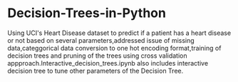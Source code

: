 # Decision-Trees-in-Python

Using UCI's Heart Disease dataset to predict if a patient has a heart disease or not based on several parameters,addressed issue of missing data,categgorical data conversion to one hot encoding format,training of decision trees and pruning of the trees using cross validation appproach.Interactive_decision_trees.ipynb also includes interactive decision tree to tune other parameters of the Decision Tree.
